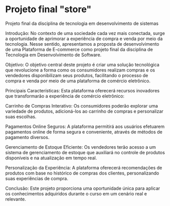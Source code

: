 # Projeto final "store"
Projeto final da disciplina de tecnologia em desenvolvimento de sistemas

Introdução: No contexto de uma sociedade cada vez mais conectada, surge a oportunidade de aprimorar a experiência de compra e venda por meio da tecnologia. Nesse sentido, apresentamos a proposta de desenvolvimento de uma Plataforma de E-commerce como projeto final da disciplina de Tecnologia em Desenvolvimento de Software.

Objetivo: O objetivo central deste projeto é criar uma solução tecnológica que revolucione a forma como os consumidores realizam compras e os vendedores disponibilizam seus produtos, facilitando o processo de compra e venda por meio de uma plataforma de comércio eletrônico.

Principais Características: Esta plataforma oferecerá recursos inovadores que transformarão a experiência de comércio eletrônico:

Carrinho de Compras Interativo: Os consumidores poderão explorar uma variedade de produtos, adicioná-los ao carrinho de compras e personalizar suas escolhas.

Pagamentos Online Seguros: A plataforma permitirá aos usuários efetuarem pagamentos online de forma segura e conveniente, através de métodos de pagamento diversos.

Gerenciamento de Estoque Eficiente: Os vendedores terão acesso a um sistema de gerenciamento de estoque que auxiliará no controle de produtos disponíveis e na atualização em tempo real.

Personalização da Experiência: A plataforma oferecerá recomendações de produtos com base no histórico de compras dos clientes, personalizando suas experiências de compra.

Conclusão: Este projeto proporciona uma oportunidade única para aplicar os conhecimentos adquiridos durante o curso em um cenário real e relevante.
